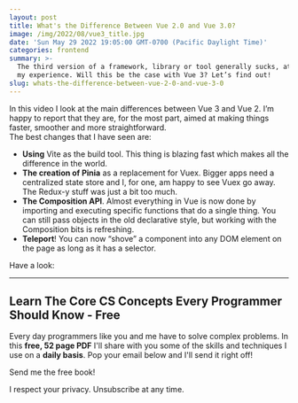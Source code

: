 ```yaml
---
layout: post
title: What's the Difference Between Vue 2.0 and Vue 3.0?
image: /img/2022/08/vue3_title.jpg
date: 'Sun May 29 2022 19:05:00 GMT-0700 (Pacific Daylight Time)'
categories: frontend
summary: >-
  The third version of a framework, library or tool generally sucks, at least in
  my experience. Will this be the case with Vue 3? Let’s find out!
slug: whats-the-difference-between-vue-2-0-and-vue-3-0
---
```


In this video I look at the main differences between Vue 3 and Vue 2\. I’m happy to report that they are, for the most part, aimed at making things faster, smoother and more straightforward.  
The best changes that I have seen are:

* **Using** Vite as the build tool. This thing is blazing fast which makes all the difference in the world.
* **The creation of Pinia** as a replacement for Vuex. Bigger apps need a centralized state store and I, for one, am happy to see Vuex go away. The Redux-y stuff was just a bit too much.
* **The Composition API**. Almost everything in Vue is now done by importing and executing specific functions that do a single thing. You can still pass objects in the old declarative style, but working with the Composition bits is refreshing.
* **Teleport**! You can now “shove” a component into any DOM element on the page as long as it has a selector.

Have a look:

---

## Learn The Core CS Concepts Every Programmer Should Know - Free 

Every day programmers like you and me have to solve complex problems. In this **free, 52 page PDF** I'll share with you some of the skills and techniques I use on a **daily basis**. Pop your email below and I'll send it right off!

Send me the free book!

I respect your privacy. Unsubscribe at any time.
